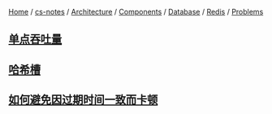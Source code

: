 [Home](https://mengxianbin.github.io) /
[cs-notes](https://mengxianbin.github.io/cs-notes/site) /
[Architecture](https://mengxianbin.github.io/cs-notes/site/Architecture) /
[Components](https://mengxianbin.github.io/cs-notes/site/Architecture/Components) /
[Database](https://mengxianbin.github.io/cs-notes/site/Architecture/Components/Database) /
[Redis](https://mengxianbin.github.io/cs-notes/site/Architecture/Components/Database/Redis) /
[Problems](https://mengxianbin.github.io/cs-notes/site/Architecture/Components/Database/Redis/Problems)

## [单点吞吐量](https://mengxianbin.github.io/cs-notes/site/Architecture/Components/Database/Redis/Problems/%E5%8D%95%E7%82%B9%E5%90%9E%E5%90%90%E9%87%8F)

## [哈希槽](https://mengxianbin.github.io/cs-notes/site/Architecture/Components/Database/Redis/Problems/%E5%93%88%E5%B8%8C%E6%A7%BD)

## [如何避免因过期时间一致而卡顿](https://mengxianbin.github.io/cs-notes/site/Architecture/Components/Database/Redis/Problems/%E5%A6%82%E4%BD%95%E9%81%BF%E5%85%8D%E5%9B%A0%E8%BF%87%E6%9C%9F%E6%97%B6%E9%97%B4%E4%B8%80%E8%87%B4%E8%80%8C%E5%8D%A1%E9%A1%BF)
